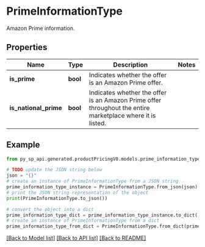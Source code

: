 # PrimeInformationType

Amazon Prime information.

## Properties

Name | Type | Description | Notes
------------ | ------------- | ------------- | -------------
**is_prime** | **bool** | Indicates whether the offer is an Amazon Prime offer. | 
**is_national_prime** | **bool** | Indicates whether the offer is an Amazon Prime offer throughout the entire marketplace where it is listed. | 

## Example

```python
from py_sp_api.generated.productPricingV0.models.prime_information_type import PrimeInformationType

# TODO update the JSON string below
json = "{}"
# create an instance of PrimeInformationType from a JSON string
prime_information_type_instance = PrimeInformationType.from_json(json)
# print the JSON string representation of the object
print(PrimeInformationType.to_json())

# convert the object into a dict
prime_information_type_dict = prime_information_type_instance.to_dict()
# create an instance of PrimeInformationType from a dict
prime_information_type_from_dict = PrimeInformationType.from_dict(prime_information_type_dict)
```
[[Back to Model list]](../README.md#documentation-for-models) [[Back to API list]](../README.md#documentation-for-api-endpoints) [[Back to README]](../README.md)


